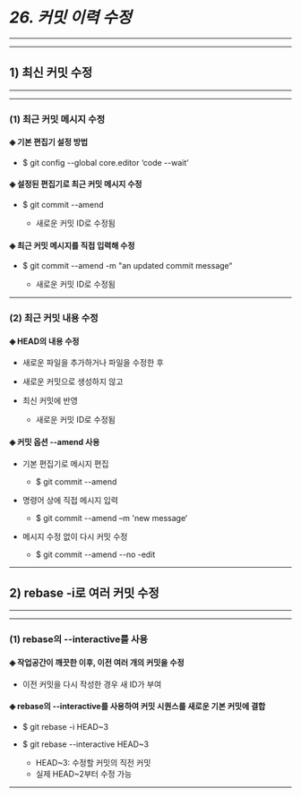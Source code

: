 # *26. 커밋 이력 수정*
- - -
* * *
## 1) 최신 커밋 수정
- - -
* * *
### (1) 최근 커밋 메시지 수정
#### ◈ 기본 편집기 설정 방법
  - $ git config --global core.editor ‘code --wait’
#### ◈ 설정된 편집기로 최근 커밋 메시지 수정
  - $ git commit --amend

    - 새로운 커밋 ID로 수정됨
#### ◈ 최근 커밋 메시지를 직접 입력해 수정
  - $ git commit --amend -m "an updated commit message“

    - 새로운 커밋 ID로 수정됨
- - -
### (2) 최근 커밋 내용 수정
#### ◈ HEAD의 내용 수정
  - 새로운 파일을 추가하거나 파일을 수정한 후

  - 새로운 커밋으로 생성하지 않고

  - 최신 커밋에 반영
    - 새로운 커밋 ID로 수정됨
#### ◈ 커밋 옵션 --amend 사용
  - 기본 편집기로 메시지 편집

    - $ git commit --amend
  - 명령어 상에 직접 메시지 입력

    - $ git commit --amend –m 'new message‘
  - 메시지 수정 없이 다시 커밋 수정

    - $ git commit --amend --no -edit
- - -
## 2) rebase -i로 여러 커밋 수정
- - -
* * *
### (1) rebase의 --interactive를 사용
#### ◈ 작업공간이 깨끗한 이후, 이전 여러 개의 커밋을 수정
  - 이전 커밋을 다시 작성한 경우 새 ID가 부여
#### ◈ rebase의 --interactive를 사용하여 커밋 시퀀스를 새로운 기본 커밋에 결합
  - $ git rebase -i HEAD~3

  - $ git rebase --interactive HEAD~3
    - HEAD~3: 수정할 커밋의 직전 커밋
    - 실제 HEAD~2부터 수정 가능
- - -

